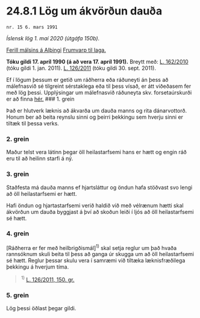 # 24.8.1 Lög um ákvörðun dauða

`nr. 15 6. mars 1991`

_Íslensk lög 1. maí 2020 (útgáfa 150b)._

[Ferill málsins á Alþingi](https://www.althingi.is/thingstorf/thingmalalistar-eftir-thingum/ferill/?ltg=113&mnr=121)
[Frumvarp til laga.](https://www.althingi.is/altext/113/s/0125.html)

**Tóku gildi 17. apríl 1990 (á að vera 17. apríl 1991).**
Breytt með:
[L. 162/2010](https://althingi.is/altext/stjt/2010.162.html) (tóku gildi 1. jan. 2011).
[L. 126/2011](https://althingi.is/altext/stjt/2011.126.html) (tóku gildi 30. sept. 2011).

Ef í lögum þessum er getið um ráðherra eða ráðuneyti án þess að málefnasvið sé tilgreint sérstaklega eða til þess vísað, er átt viðeðasem fer með lög þessi. Upplýsingar um málefnasvið ráðuneyta skv. forsetaúrskurði er að finna [hér.](2018119.md) ### 1. grein

Það er hlutverk læknis að ákvarða um dauða manns og rita dánarvottorð. Honum ber að beita reynslu sinni og þeirri þekkingu sem hverju sinni er tiltæk til þessa verks.

### 2. grein

Maður telst vera látinn þegar öll heilastarfsemi hans er hætt og engin ráð eru til að heilinn starfi á ný.

### 3. grein

Staðfesta má dauða manns ef hjartsláttur og öndun hafa stöðvast svo lengi að öll heilastarfsemi er hætt.

Hafi öndun og hjartastarfsemi verið haldið við með vélrænum hætti skal ákvörðun um dauða byggjast á því að skoðun leiði í ljós að öll heilastarfsemi sé hætt.

### 4. grein

[Ráðherra er fer með heilbrigðismál]<sup>1)</sup> skal setja reglur um það hvaða rannsóknum skuli beita til þess að ganga úr skugga um að öll heilastarfsemi sé hætt. Reglur þessar skulu vera í samræmi við tiltæka læknisfræðilega þekkingu á hverjum tíma.

> <sup>1)</sup> [L. 126/2011, 150. gr.](https://althingi.is/altext/stjt/2011.126.html)

### 5. grein

Lög þessi öðlast þegar gildi.
